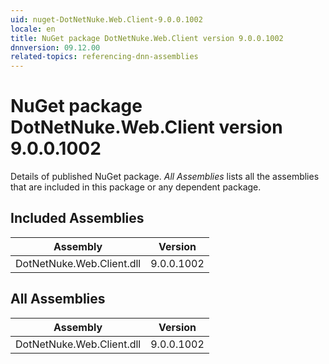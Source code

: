 ```yaml
---
uid: nuget-DotNetNuke.Web.Client-9.0.0.1002
locale: en
title: NuGet package DotNetNuke.Web.Client version 9.0.0.1002
dnnversion: 09.12.00
related-topics: referencing-dnn-assemblies
---
```


# NuGet package DotNetNuke.Web.Client version 9.0.0.1002
Details of published NuGet package.
*All Assemblies* lists all the assemblies that are included in this package or any dependent package.

## Included Assemblies

|Assembly|Version|
|---|---|
|DotNetNuke.Web.Client.dll|9.0.0.1002|

## All Assemblies

|Assembly|Version|
|---|---|
|DotNetNuke.Web.Client.dll|9.0.0.1002|


